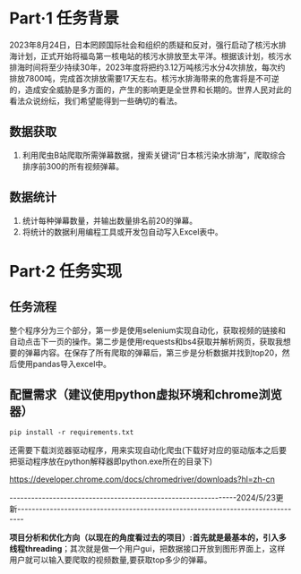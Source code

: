 # Part·1 任务背景

2023年8月24日，日本罔顾国际社会和组织的质疑和反对，强行启动了核污水排海计划，正式开始将福岛第一核电站的核污水排放至太平洋。根据该计划，核污水排海时间将至少持续30年，2023年度将把约3.12万吨核污水分4次排放，每次约排放7800吨，完成首次排放需要17天左右。核污水排海带来的危害将是不可逆的，造成安全威胁是多方面的，产生的影响更是全世界和长期的。世界人民对此的看法众说纷纭，我们希望能得到一些确切的看法。

## 数据获取

1. 利用爬虫B站爬取所需弹幕数据，搜索关键词“日本核污染水排海”，爬取综合排序前300的所有视频弹幕。

## 数据统计

1. 统计每种弹幕数量，并输出数量排名前20的弹幕。
2. 将统计的数据利用编程工具或开发包自动写入Excel表中。

# Part·2 任务实现

## 任务流程

整个程序分为三个部分，第一步是使用selenium实现自动化，获取视频的链接和自动点击下一页的操作。第二步是使用requests和bs4获取并解析网页，获取我想要的弹幕内容。在保存了所有爬取的弹幕后，第三步是分析数据并找到top20，然后使用pandas导入excel中。

## 配置需求（建议使用python虚拟环境和chrome浏览器）

```
pip install -r requirements.txt
```

还需要下载浏览器驱动程序，用来实现自动化爬虫(下载好对应的驱动版本之后要把驱动程序放在python解释器即python.exe所在的目录下)

https://developer.chrome.com/docs/chromedriver/downloads?hl=zh-cn

---------------------------------------------------------------2024/5/23更新--------------------------------------------------------------------------------

**项目分析和优化方向（以现在的角度看过去的项目）:**首先就是最基本的，引入多线程**threading**；其次就是做一个用户gui，把数据接口开放到图形界面上，这样用户就可以输入要爬取的视频数量,要获取top多少的弹幕。

